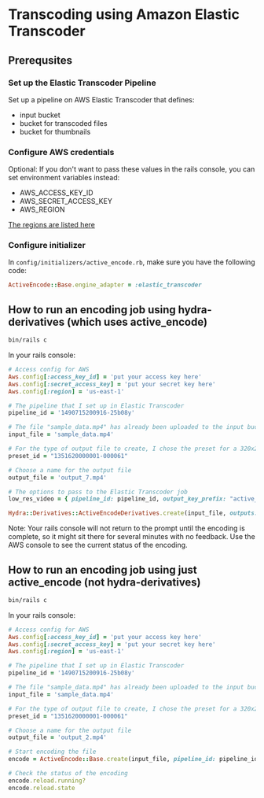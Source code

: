 # Transcoding using Amazon Elastic Transcoder

## Prerequsites

### Set up the Elastic Transcoder Pipeline

Set up a pipeline on AWS Elastic Transcoder that defines:

* input bucket
* bucket for transcoded files
* bucket for thumbnails

### Configure AWS credentials

Optional: If you don't want to pass these values in the rails console, you can set environment variables instead:

* AWS\_ACCESS\_KEY\_ID
* AWS\_SECRET\_ACCESS\_KEY
* AWS\_REGION

[The regions are listed here](http://docs.aws.amazon.com/general/latest/gr/rande.html#elastictranscoder_region)

### Configure initializer

In `config/initializers/active_encode.rb`, make sure you have the following code:

```ruby
ActiveEncode::Base.engine_adapter = :elastic_transcoder
```

## How to run an encoding job using hydra-derivatives (which uses active\_encode)

```bash
bin/rails c
```
In your rails console:

```ruby
# Access config for AWS
Aws.config[:access_key_id] = 'put your access key here'
Aws.config[:secret_access_key] = 'put your secret key here'
Aws.config[:region] = 'us-east-1'

# The pipeline that I set up in Elastic Transcoder
pipeline_id = '1490715200916-25b08y'

# The file "sample_data.mp4" has already been uploaded to the input bucket for my pipeline.
input_file = 'sample_data.mp4'

# For the type of output file to create, I chose the preset for a 320x240 resolution mp4 file.
preset_id = "1351620000001-000061"

# Choose a name for the output file
output_file = 'output_7.mp4'

# The options to pass to the Elastic Transcoder job
low_res_video = { pipeline_id: pipeline_id, output_key_prefix: "active_encode-demo_app/", outputs: [{ key: output_file, preset_id: preset_id }] }

Hydra::Derivatives::ActiveEncodeDerivatives.create(input_file, outputs: [low_res_video])
```

Note: Your rails console will not return to the prompt until the encoding is complete, so it might sit there for several minutes with no feedback.  Use the AWS console to see the current status of the encoding.

## How to run an encoding job using just active\_encode (not hydra-derivatives)

```bash
bin/rails c
```
In your rails console:

```ruby
# Access config for AWS
Aws.config[:access_key_id] = 'put your access key here'
Aws.config[:secret_access_key] = 'put your secret key here'
Aws.config[:region] = 'us-east-1'

# The pipeline that I set up in Elastic Transcoder
pipeline_id = '1490715200916-25b08y'

# The file "sample_data.mp4" has already been uploaded to the input bucket for my pipeline.
input_file = 'sample_data.mp4'

# For the type of output file to create, I chose the preset for a 320x240 resolution mp4 file.
preset_id = "1351620000001-000061"

# Choose a name for the output file
output_file = 'output_2.mp4'

# Start encoding the file
encode = ActiveEncode::Base.create(input_file, pipeline_id: pipeline_id, output_key_prefix: "active_encode-demo_app/", outputs: [{ key: output_file, preset_id: preset_id }])

# Check the status of the encoding
encode.reload.running?
encode.reload.state
```

